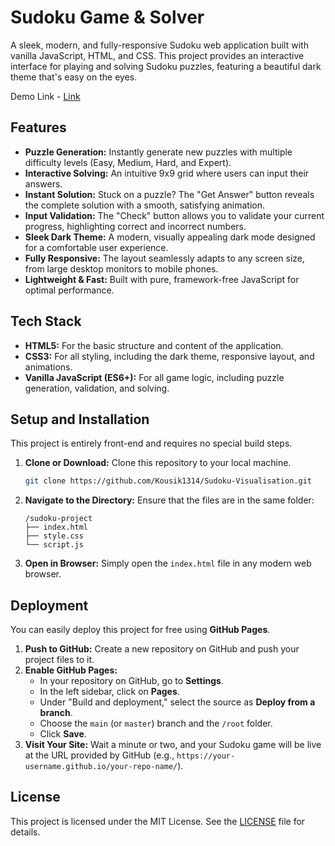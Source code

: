 # Sudoku Game & Solver

A sleek, modern, and fully-responsive Sudoku web application built with vanilla JavaScript, HTML, and CSS. This project provides an interactive interface for playing and solving Sudoku puzzles, featuring a beautiful dark theme that's easy on the eyes.

Demo Link - [Link](https://kousik1314.github.io/Sudoku-Visualisation/)

## Features

-   **Puzzle Generation:** Instantly generate new puzzles with multiple difficulty levels (Easy, Medium, Hard, and Expert).
-   **Interactive Solving:** An intuitive 9x9 grid where users can input their answers.
-   **Instant Solution:** Stuck on a puzzle? The "Get Answer" button reveals the complete solution with a smooth, satisfying animation.
-   **Input Validation:** The "Check" button allows you to validate your current progress, highlighting correct and incorrect numbers.
-   **Sleek Dark Theme:** A modern, visually appealing dark mode designed for a comfortable user experience.
-   **Fully Responsive:** The layout seamlessly adapts to any screen size, from large desktop monitors to mobile phones.
-   **Lightweight & Fast:** Built with pure, framework-free JavaScript for optimal performance.

## Tech Stack

-   **HTML5:** For the basic structure and content of the application.
-   **CSS3:** For all styling, including the dark theme, responsive layout, and animations.
-   **Vanilla JavaScript (ES6+):** For all game logic, including puzzle generation, validation, and solving.

## Setup and Installation

This project is entirely front-end and requires no special build steps.

1.  **Clone or Download:** Clone this repository to your local machine.
    ```sh
    git clone https://github.com/Kousik1314/Sudoku-Visualisation.git
    ```
2.  **Navigate to the Directory:**
    Ensure that the files are in the same folder:
    ```
    /sudoku-project
    ├── index.html
    ├── style.css
    └── script.js
    ```
3.  **Open in Browser:**
    Simply open the `index.html` file in any modern web browser.

## Deployment

You can easily deploy this project for free using **GitHub Pages**.

1.  **Push to GitHub:** Create a new repository on GitHub and push your project files to it.
2.  **Enable GitHub Pages:**
    -   In your repository on GitHub, go to **Settings**.
    -   In the left sidebar, click on **Pages**.
    -   Under "Build and deployment," select the source as **Deploy from a branch**.
    -   Choose the `main` (or `master`) branch and the `/root` folder.
    -   Click **Save**.
3.  **Visit Your Site:** Wait a minute or two, and your Sudoku game will be live at the URL provided by GitHub (e.g., `https://your-username.github.io/your-repo-name/`).

## License

This project is licensed under the MIT License. See the [LICENSE](LICENSE) file for details.
